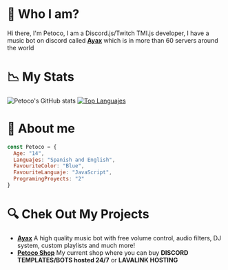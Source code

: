 # 👋 Who I am?
Hi there, I'm Petoco, I am a Discord.js/Twitch TMI.js developer, I have a music bot on discord called **[Ayax](https://ayax-xyz.glitch.me)** which is in more than 60 servers around the world

# 📉 My Stats
![Petoco's GitHub stats](https://github-readme-stats.vercel.app/api?username=Petoco&show_icons=true&theme=highcontrast)
[![Top Languajes](https://github-readme-stats.vercel.app/api/top-langs/?username=Petoco&theme=highcontrast)](https://github.com/anuraghazra/github-readme-stats)

# 📄 About me
```js
const Petoco = {
  Age: "14",
  Languajes: "Spanish and English",
  FavouriteColor: "Blue",
  FavouriteLanguaje: "JavaScript",
  ProgramingProyects: "2"
}
```

# 🔍 Chek Out My Projects
- **[Ayax](https://ayax-xyz.glitch.me)** A high quality music bot with free volume control, audio filters, DJ system, custom playlists and much more!
- **[Petoco Shop](https://discord.gg/wxTMnE2Y52)** My current shop where you can buy **DISCORD TEMPLATES/BOTS hosted 24/7** or **LAVALINK HOSTING**
